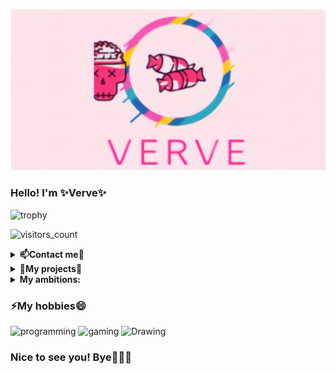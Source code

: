 [![verve's GitHub Banner](./assets/verve.png)](https://github.com/VerveIsGod)

### Hello! I'm ✨Verve✨

![trophy](https://github-profile-trophy.vercel.app/?username=VerveIsGod&no-frame=true&no-bg=true&theme=juicyfresh)

![visitors_count](https://komarev.com/ghpvc/?username=VerveIsGod&color=ff69b4&style=plastic&label=viewers)

<details>
  <summary><b>📫Contact me💬 </b></summary>
<p align="center">
</p>

<br>
  <a href="https://t.me/Verve_is_God/"><img src="https://img.shields.io/badge/Telegram-Verve_is_God-blue"></a>
<br>
  <a href="https://t.me/bonbon_chat_bot/"><img src="https://img.shields.io/badge/BonBon-my%20telegram%20bot-ff69b4"></a>
<br>
  <a href="mailto:verve_is_god@protonmail.com"><img src="https://img.shields.io/badge/E--mail-my%20email-important?style=flat"></a>
  
</details>

<details>
  <summary><b>👯My projects🔭 </b></summary>
<p align="center">
</p>

- 🍩I'm currently the team lead of BonBon TEAM
- 🤖I'm developer of discord, telegram and amino bots

</details>


<details>
  <summary><b>My ambitions: </b></summary>
<p align="center">
</p>

- 🎓I'm really want to learn c++
- 💼I'm wanna get a good job
- 🏫Sure I want to finish the university

</details>

### ⚡My hobbies😄

![programming](https://img.shields.io/badge/-1.%20Programming-ff69b4?style=for-the-badge&logo=null&logoColor=ff69b4&labelColor=000000)
![gaming](https://img.shields.io/badge/-2.%20Gaming-ff69b4?style=for-the-badge&logo=null&logoColor=ff69b4&labelColor=000000)
![Drawing](https://img.shields.io/badge/-3.%20Drawing-ff69b4?style=for-the-badge&logo=null&logoColor=ff69b4&labelColor=000000)


### Nice to see you! Bye👋👋👋
